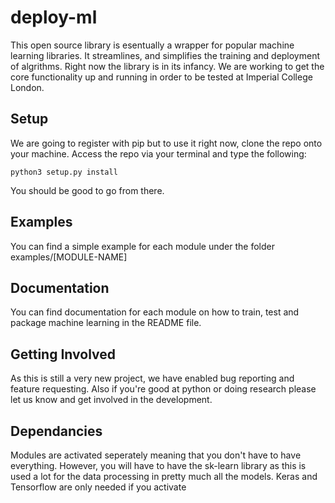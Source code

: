 # deploy-ml
This open source library is esentually a wrapper for popular machine learning libraries. It streamlines, and simplifies the training and deployment of algrithms. Right now the library is in its infancy. We are working to get the core functionality up and running in order to be tested at Imperial College London. 

## Setup
We are going to register with pip but to use it right now, clone the repo onto your machine. Access the repo via your terminal and type the following:

```
python3 setup.py install
```
You should be good to go from there.

## Examples
You can find a simple example for each module under the folder examples/[MODULE-NAME]

## Documentation
You can find documentation for each module on how to train, test and package machine learning in the README file.

## Getting Involved
As this is still a very new project, we have enabled bug reporting and feature requesting. Also if you're good at python or doing research please let us know and get involved in the development. 

## Dependancies 
Modules are activated seperately meaning that you don't have to have everything. However, you will have to have the sk-learn library as this is used a lot for the data processing in pretty much all the models. Keras and Tensorflow are only needed if you activate 
